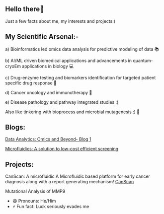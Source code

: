 ## Hello there👋
Just a few facts about me, my interests and projects:)

## My Scientific Arsenal:-
a) Bioinformatics led omics data analysis for predictive modeling of data 📚

b) AI/ML driven biomedical applications and advancements in quantum-cryoEm applications in biology 💻

c) Drug-enzyme testing and biomarkers identification for targeted patient specific drug response 💊

d) Cancer oncology and immunotherapy 🧬

e) Disease pathology and pathway integrated studies :)

Also like tinkering with bioprocess and microbial mutagenesis :) 🥼

## Blogs:
[Data Analytics: Omics and Beyond- Blog 1](https://ani0512.bearblog.dev/omics-data-analysis-for-predictive-modeling/)

[Microfluidics: A solution to low-cost efficient screening](https://ani0512.bearblog.dev/microfluidics-a-potential-solution-to-low-cost-highly-efficient-screening/)

## Projects:
CanScan: A microfluidic A Microfluidic based platform for early cancer diagnosis along with a report generating mechanism! [CanScan](https://canscan-earlydetectionsystem.tiiny.site/)

Mutational Analysis of MMP9

- 😄 Pronouns: He/Him
- ⚡ Fun fact: Luck seriously evades me
